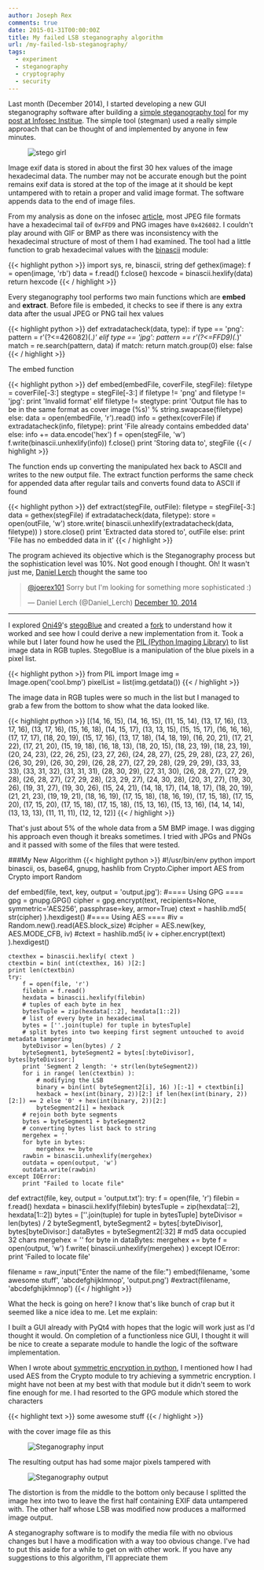 ```yaml
---
author: Joseph Rex
comments: true
date: 2015-01-31T00:00:00Z
title: My failed LSB steganography algorithm
url: /my-failed-lsb-steganography/
tags:
  - experiment
  - steganography
  - cryptography
  - security
---
```


Last month (December 2014), I started developing a new GUI steganography software after building a [simple steganography tool][1] for my [post at Infosec Institue][2]. The simple tool (stegman) used a really simple approach that can be thought of and implemented by anyone in few minutes.
<!--more-->
<figure class="figure--fullwidth">
<img src="https://res.cloudinary.com/strich/image/upload/v1497699088/failed-stego_ljqwy6.jpg" class="image" alt="stego girl">
</figure>

Image exif data is stored in about the first 30 hex values of the image hexadecimal data. The number may not be accurate enough but the point remains exif data is stored at the top of the image at it should be kept untampered with to retain a proper and valid image format. The software appends data to the end of image files.

From my analysis as done on the infosec [article][2], most JPEG file formats have a hexadecimal tail of `0xFFD9` and PNG images have `0x426082`. I couldn't play around with GIF or BMP as there was inconsistency with the hexadecimal structure of most of them I had examined. The tool had a little function to grab hexadecimal values with the [binascii][3] module:

{{< highlight python >}}
import sys, re, binascii, string
def gethex(image):
	f = open(image, 'rb')
	data = f.read()
	f.close()
	hexcode = binascii.hexlify(data)
	return hexcode
{{< / highlight >}}

Every steganography tool performs two main functions which are **embed** and **extract**. Before file is embeded, it checks to see if there is any extra data after the usual JPEG or PNG tail hex values

{{< highlight python >}}
def extradatacheck(data, type):
	if type == 'png':
		pattern = r'(?<=426082)(.*)'
	elif type == 'jpg':
		pattern == r'(?<=FFD9)(.*)'
	match = re.search(pattern, data)
	if match:
		return match.group(0)
	else:
		false
{{< / highlight >}}

The embed function

{{< highlight python >}}
def embed(embedFile, coverFile, stegFile):
	filetype = coverFile[-3:]
	stegtype = stegFile[-3:]
	if filetype != 'png' and filetype != 'jpg':
		print 'Invalid format'
	elif filetype != stegtype:
		print 'Output file has to be in the same format as cover image (%s)' % string.swapcase(filetype)
	else:
		data = open(embedFile, 'r').read()
		info = gethex(coverFile)
		if extradatacheck(info, filetype):
			print 'File already contains embedded data'
		else:
			info += data.encode('hex')
			f = open(stegFile, 'w')
			f.write(binascii.unhexlify(info))
			f.close()
			print 'Storing data to', stegFile
{{< / highlight >}}

The function ends up converting the manipulated hex back to ASCII and writes to the new output file. The extract function performs the same check for appended data after regular tails and converts found data to ASCII if found

{{< highlight python >}}
def extract(stegFile, outFile):
	filetype = stegFile[-3:]
	data = gethex(stegFile)
	if extradatacheck(data, filetype):
		store = open(outFile, 'w')
		store.write( binascii.unhexlify(extradatacheck(data, filetype)) )
		store.close()
		print 'Extracted data stored to', outFile
	else:
		print 'File has no embedded data in it'
{{< / highlight >}}

The program achieved its objective which is the Steganography process but the sophistication level was 10%. Not good enough I thought. Oh! It wasn't just me, [Daniel Lerch][4] thought the same too

<blockquote class="twitter-tweet" lang="en"><p><a href="https://twitter.com/joerex101">@joerex101</a> Sorry but I&#39;m looking for something more sophisticated :)</p>&mdash; Daniel Lerch (@Daniel_Lerch) <a href="https://twitter.com/Daniel_Lerch/status/542777726491324416">December 10, 2014</a></blockquote>
<script async src="//platform.twitter.com/widgets.js" charset="utf-8"></script>

<hr>

I explored [Oni49][5]'s [stegoBlue][6] and created a [fork][7] to understand how it worked and see how I could derive a new implementation from it. Took a while but I later found how he used the [PIL (Python Imaging Library)][8] to list image data in RGB tuples. StegoBlue is a manipulation of the blue pixels in a pixel list.

{{< highlight python >}}
from PIL import Image
img = Image.open('cool.bmp')
pixelList = list(img.getdata())
{{< / highlight >}}

The image data in RGB tuples were so much in the list but I managed to grab a few from the bottom to show what the data looked like.

{{< highlight python >}}
[(14, 16, 15), (14, 16, 15), (11, 15, 14), (13, 17, 16), (13, 17, 16), (13, 17, 16), (15, 16, 18), (14, 15, 17), (13, 13, 15), (15, 15, 17), (16, 16, 16), (17, 17, 17), (18, 20, 19), (15, 17, 16), (13, 17, 18), (14, 18, 19), (16, 20, 21), (17, 21, 22), (17, 21, 20), (15, 19, 18), (16, 18, 13), (18, 20, 15), (18, 23, 19), (18, 23, 19), (20, 24, 23), (22, 26, 25), (23, 27, 26), (24, 28, 27), (25, 29, 28), (23, 27, 26), (26, 30, 29), (26, 30, 29), (26, 28, 27), (27, 29, 28), (29, 29, 29), (33, 33, 33), (33, 31, 32), (31, 31, 31), (28, 30, 29), (27, 31, 30), (26, 28, 27), (27, 29, 28), (26, 28, 27), (27, 29, 28), (23, 29, 27), (24, 30, 28), (20, 31, 27), (19, 30, 26), (19, 31, 27), (19, 30, 26), (15, 24, 21), (14, 18, 17), (14, 18, 17), (18, 20, 19), (21, 21, 23), (19, 19, 21), (18, 16, 19), (17, 15, 18), (18, 16, 19), (17, 15, 18), (17, 15, 20), (17, 15, 20), (17, 15, 18), (17, 15, 18), (15, 13, 16), (15, 13, 16), (14, 14, 14), (13, 13, 13), (11, 11, 11), (12, 12, 12)]
{{< / highlight >}}

That's just about 5% of the whole data from a 5M BMP image. I was digging his approach even though it breaks sometimes. I tried with JPGs and PNGs and it passed with some of the files that were tested.

###My New Algorithm
{{< highlight python >}}
#!/usr/bin/env python
import binascii, os, base64, gnupg, hashlib
from Crypto.Cipher import AES
from Crypto import Random

def embed(file, text, key, output = 'output.jpg'):
	#==== Using GPG  ====
	gpg = gnupg.GPG()
	cipher = gpg.encrypt(text, recipients=None, symmetric='AES256', passphrase=key, armor=True)
	ctext = hashlib.md5( str(cipher) ).hexdigest()
	#==== Using AES ====
	#iv = Random.new().read(AES.block_size)
	#cipher = AES.new(key, AES.MODE_CFB, iv)
	#ctext = hashlib.md5( iv + cipher.encrypt(text) ).hexdigest()

	ctexthex = binascii.hexlify( ctext )
	ctextbin = bin( int(ctexthex, 16) )[2:]
	print len(ctextbin)
	try:
		f = open(file, 'r')
		filebin = f.read()
		hexdata = binascii.hexlify(filebin)
		# tuples of each byte in hex
		bytesTuple = zip(hexdata[::2], hexdata[1::2])
		# list of every byte in hexadecimal
		bytes = [''.join(tuple) for tuple in bytesTuple]
		# split bytes into two keeping first segment untouched to avoid metadata tampering
		byteDivisor = len(bytes) / 2
		byteSegment1, byteSegment2 = bytes[:byteDivisor], bytes[byteDivisor:]
		print 'Segment 2 length: '+ str(len(byteSegment2))
		for i in range( len(ctextbin) ):
			# modifying the LSB
			binary = bin(int( byteSegment2[i], 16) )[:-1] + ctextbin[i]
			hexback = hex(int(binary, 2))[2:] if len(hex(int(binary, 2))[2:]) == 2 else '0' + hex(int(binary, 2))[2:]
			byteSegment2[i] = hexback
		# rejoin both byte segments
		bytes = byteSegment1 + byteSegment2
		# converting bytes list back to string
		mergehex = ''
		for byte in bytes:
			mergehex += byte
		rawbin = binascii.unhexlify(mergehex)
		outdata = open(output, 'w')
		outdata.write(rawbin)
	except IOError:
		print "Failed to locate file"

def extract(file, key, output = 'output.txt'):
	try:
		f = open(file, 'r')
		filebin = f.read()
		hexdata = binascii.hexlify(filebin)
		bytesTuple = zip(hexdata[::2], hexdata[1::2])
		bytes = [''.join(tuple) for tuple in bytesTuple]
		byteDivisor = len(bytes) / 2
		byteSegment1, byteSegment2 = bytes[:byteDivisor], bytes[byteDivisor:]
		dataBytes = byteSegment2[:32] # md5 data occupied 32 chars
		mergehex = ''
		for byte in dataBytes:
			mergehex += byte
		f = open(output, 'w')
		f.write( binascii.unhexlify(mergehex) )
	except IOError:
		print 'Failed to locate file'


filename = raw_input("Enter the name of the file:")
embed(filename, 'some awesome stuff', 'abcdefghijklmnop', 'output.png')
#extract(filename, 'abcdefghijklmnop')
{{< / highlight >}}

What the heck is going on here? I know that's like bunch of crap but it seemed like a nice idea to me. Let me explain:

I built a GUI already with PyQt4 with hopes that the logic will work just as I'd thought it would. On completion of a functionless nice GUI, I thought it will be nice to create a separate module to handle the logic of the software implementation.

When I wrote about [symmetric encryption in python][9], I mentioned how I had used AES from the Crypto module to try achieving a symmetric encryption. I might have not been at my best with that module but it didn't seem to work fine enough for me. I had resorted to the GPG module which stored the characters

{{< highlight text >}}
some awesome stuff
{{< / highlight >}}

with the cover image file as this

<figure>
<img src="https://res.cloudinary.com/strich/image/upload/v1497699091/stegoBlackhat_rpktki.png" class="image" alt="Steganography input">
</figure>

The resulting output has had some major pixels tampered with

<figure>
<img src="https://res.cloudinary.com/strich/image/upload/v1497700190/stegoOutput_ytlekg.png" class="image" alt="Steganography output">
</figure>

The distortion is from the middle to the bottom only because I splitted the image hex into two to leave the first half containing EXIF data untampered with. The other half whose LSB was modified now produces a malformed image output.

A steganography software is to modify the media file with no obvious changes but I have a modification with a way too obvious change. I've had to put this aside for a while to get on with other work. If you have any suggestions to this algorithm, I'll appreciate them

[1]: https://github.com/bl4ckdu5t/stegman
[2]: http://resources.infosecinstitute.com/steganalysis-x-ray-vision-hidden-data/
[3]: https://docs.python.org/2/library/binascii.html
[4]: https://twitter.com/Daniel_Lerch
[5]: http://www.twitter.com/oni_49
[6]: https://github.com/oni49/stegoBlue
[7]: https://github.com/bl4ckdu5t/stegoBlue
[8]: http://www.pythonware.com/products/pil/
[9]: /symmetric-encryption-in-python
